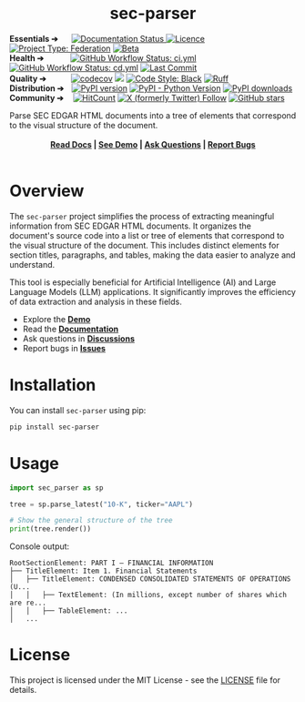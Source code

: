<p align="center">&nbsp;</p>
<p align="center">
  <h1 align="center"><b>sec-parser</b></h1>
</p>
<p align="left">
  <!-- Using &nbsp; for alignment due to GitHub README limitations -->
  <b>Essentials ➔&nbsp;&nbsp;&nbsp;&nbsp;&nbsp;&nbsp;</b>
  <a href='https://sec-parser.readthedocs.io/en/latest/?badge=latest'>
  <img src='https://readthedocs.org/projects/sec-parser/badge/?version=latest' alt='Documentation Status' />
  </a>
  <a href="LICENSE"><img src="https://img.shields.io/github/license/alphanome-ai/sec-parser.svg" alt="Licence"></a>
  <a href="https://project-types.github.io/#federation"><img src="https://img.shields.io/badge/project%20type-federation-brightgreen" alt="Project Type: Federation"></a>
  <a href="https://github.com/mkenney/software-guides/blob/master/STABILITY-BADGES.md#beta"><img src="https://img.shields.io/badge/stability-beta-33bbff.svg" alt="Beta"></a>
  <br>
  <b>Health ➔&nbsp;&nbsp;&nbsp;&nbsp;&nbsp;&nbsp;&nbsp;&nbsp;&nbsp;&nbsp;&nbsp;&nbsp;&nbsp;</b>
  <a href="https://github.com/alphanome-ai/sec-parser/actions/workflows/ci.yml"><img alt="GitHub Workflow Status: ci.yml" src="https://img.shields.io/github/actions/workflow/status/alphanome-ai/sec-parser/ci.yml?label=ci"></a>
  <a href="https://github.com/alphanome-ai/sec-parser/actions/workflows/cd.yml"><img alt="GitHub Workflow Status: cd.yml" src="https://img.shields.io/github/actions/workflow/status/alphanome-ai/sec-parser/cd.yml?label=cd"></a>
  <a href="https://github.com/alphanome-ai/sec-parser/commits/main"><img alt="Last Commit" src="https://img.shields.io/github/last-commit/alphanome-ai/sec-parser"></a>  
  <br>
  <b>Quality ➔&nbsp;&nbsp;&nbsp;&nbsp;&nbsp;&nbsp;&nbsp;&nbsp;&nbsp;&nbsp;&nbsp;&nbsp;</b>
  <a href="https://codecov.io/gh/alphanome-ai/sec-parser"><img src="https://codecov.io/gh/alphanome-ai/sec-parser/graph/badge.svg?token=KJLA96CBCN" alt="codecov" /></a>
  <a href="https://mypy-lang.org/"><img src="https://img.shields.io/badge/type%20checked-mypy-blue.svg"></a>
  <a href="https://github.com/psf/black"><img alt="Code Style: Black" src="https://img.shields.io/badge/code%20style-black-000000.svg"></a>
  <a href="https://github.com/astral-sh/ruff"><img src="https://img.shields.io/endpoint?url=https://raw.githubusercontent.com/astral-sh/ruff/main/assets/badge/v2.json" alt="Ruff"></a>
  <br>
  <b>Distribution ➔&nbsp;&nbsp;&nbsp;</b>
  <a href="https://badge.fury.io/py/sec-parser"><img src="https://badge.fury.io/py/sec-parser.svg" alt="PyPI version" /></a>
  <a href="https://pypi.org/project/sec-parser/"><img alt="PyPI - Python Version" src="https://img.shields.io/pypi/pyversions/sec-parser"></a>
  <a href="https://pypistats.org/packages/sec-parser"><img src="https://img.shields.io/pypi/dm/sec-parser.svg" alt="PyPI downloads"></a>
  <br>
  <b>Community ➔&nbsp;&nbsp;&nbsp;&nbsp;</b>
  <a href="http://hits.dwyl.com/alphanome-ai/sec-parser"><img src="https://img.shields.io/endpoint?url=https%3A%2F%2Fhits.dwyl.com%2Falphanome-ai%2Fsec-parser.json%3Fshow%3Dunique" alt="HitCount" /></a>
  <a href="https://twitter.com/alphanomeai"><img alt="X (formerly Twitter) Follow" src="https://img.shields.io/twitter/follow/alphanomeai"></a>
  <a href="https://github.com/alphanome-ai/sec-parser"><img src="https://img.shields.io/github/stars/alphanome-ai/sec-parser.svg?style=social&label=Star us on GitHub!" alt="GitHub stars"></a>


</p>

<div align="left">
  Parse SEC EDGAR HTML documents into a tree of elements that correspond to the visual structure of the document.
</div>
<br>
<div align="center">
  <b>
  <a href="https://sec-parser.rtfd.io">Read Docs</a> |
  <a href="https://parser.app.alphanome.dev">See Demo</a> |
  <a href="https://github.com/alphanome-ai/sec-parser/discussions">Ask Questions</a> |
  <a href="https://github.com/alphanome-ai/sec-parser/issues">Report Bugs</a>
  </b>
</div>
<br>

# Overview

The `sec-parser` project simplifies the process of extracting meaningful information from SEC EDGAR HTML documents. It organizes the document's source code into a list or tree of elements that correspond to the visual structure of the document. This includes distinct elements for section titles, paragraphs, and tables, making the data easier to analyze and understand.

This tool is especially beneficial for Artificial Intelligence (AI) and Large Language Models (LLM) applications. It significantly improves the efficiency of data extraction and analysis in these fields.

- Explore the [**Demo**](https://parser.app.alphanome.dev/)
- Read the [**Documentation**](https://sec-parser.rtfd.io)
- Ask questions in [**Discussions**](https://github.com/alphanome-ai/sec-parser/discussions)
- Report bugs in [**Issues**](https://github.com/alphanome-ai/sec-parser/issues)

# Installation

You can install `sec-parser` using pip:

```bash
pip install sec-parser
```

# Usage

```python
import sec_parser as sp

tree = sp.parse_latest("10-K", ticker="AAPL")

# Show the general structure of the tree
print(tree.render())
```
Console output:
```
RootSectionElement: PART I — FINANCIAL INFORMATION
├── TitleElement: Item 1. Financial Statements
│   ├── TitleElement: CONDENSED CONSOLIDATED STATEMENTS OF OPERATIONS (U...
│   │   ├── TextElement: (In millions, except number of shares which are re...
│   │   ├── TableElement: ...
│   ...
```

# License
This project is licensed under the MIT License - see the [LICENSE](LICENSE) file for details.
